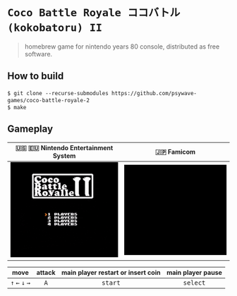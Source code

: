 # `Coco Battle Royale ココバトル (kokobatoru) II`

> homebrew game for nintendo years 80 console, distributed as free software.


## How to build

```SHELL
$ git clone --recurse-submodules https://github.com/psywave-games/coco-battle-royale-2
$ make
```

## Gameplay

| :us: :eu: Nintendo Entertainment System | :jp: Famicom |
| :-------------------------------------: | :-----------:|
| ![coco battle royale 2 gameplay](https://raw.githubusercontent.com/psywave-games/gifs/main/cocobattleroyale2.gif) | ![kokobatoru 2 gameplay](https://raw.githubusercontent.com/psywave-games/gifs/main/kokobatoru2.gif) |

| move | attack | main player restart or insert coin | main player pause |
| :--: | :----: | :--------------------------------: | :---------------: |
| <kbd>&uarr;</kbd> <kbd>&larr;</kbd> <kbd>&darr;</kbd> <kbd>&rarr;</kbd>| <kbd>A</kbd> | <kbd>start</kbd> | <kbd>select</kbd> |
